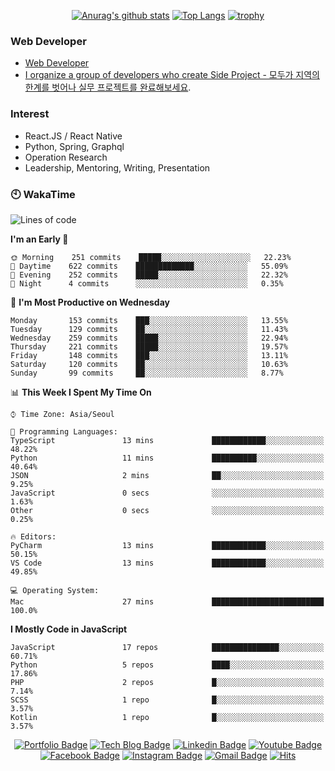 <div align=center>

[![Anurag's github stats](https://github-readme-stats.vercel.app/api?username=sgd122&show_icons=true)](https://github.com/anuraghazra/github-readme-stats)
[![Top Langs](https://github-readme-stats.vercel.app/api/top-langs/?username=sgd122)](https://github.com/anuraghazra/github-readme-stats)
[![trophy](https://github-profile-trophy.vercel.app/?username=sgd122&theme=juicyfresh)](https://github.com/ryo-ma/github-profile-trophy)
</div>

### Web Developer
- [Web Developer](https://sgd122.github.io/)
- [I organize a group of developers who create Side Project - 모두가 지역의 한계를 벗어나 실무 프로젝트를 완료해보세요](https://dnd.ac/).

### Interest
- React.JS / React Native
- Python, Spring, Graphql
- Operation Research
- Leadership, Mentoring, Writing, Presentation


### 🕙 WakaTime
<!--START_SECTION:waka-->
![Lines of code](https://img.shields.io/badge/From%20Hello%20World%20I%27ve%20Written-1.3%20million%20lines%20of%20code-blue)

**I'm an Early 🐤** 

```text
🌞 Morning    251 commits    █████░░░░░░░░░░░░░░░░░░░░   22.23% 
🌆 Daytime    622 commits    █████████████░░░░░░░░░░░░   55.09% 
🌃 Evening    252 commits    █████░░░░░░░░░░░░░░░░░░░░   22.32% 
🌙 Night      4 commits      ░░░░░░░░░░░░░░░░░░░░░░░░░   0.35%

```
📅 **I'm Most Productive on Wednesday** 

```text
Monday       153 commits    ███░░░░░░░░░░░░░░░░░░░░░░   13.55% 
Tuesday      129 commits    ██░░░░░░░░░░░░░░░░░░░░░░░   11.43% 
Wednesday    259 commits    █████░░░░░░░░░░░░░░░░░░░░   22.94% 
Thursday     221 commits    █████░░░░░░░░░░░░░░░░░░░░   19.57% 
Friday       148 commits    ███░░░░░░░░░░░░░░░░░░░░░░   13.11% 
Saturday     120 commits    ██░░░░░░░░░░░░░░░░░░░░░░░   10.63% 
Sunday       99 commits     ██░░░░░░░░░░░░░░░░░░░░░░░   8.77%

```


📊 **This Week I Spent My Time On** 

```text
⌚︎ Time Zone: Asia/Seoul

💬 Programming Languages: 
TypeScript               13 mins             ████████████░░░░░░░░░░░░░   48.22% 
Python                   11 mins             ██████████░░░░░░░░░░░░░░░   40.64% 
JSON                     2 mins              ██░░░░░░░░░░░░░░░░░░░░░░░   9.25% 
JavaScript               0 secs              ░░░░░░░░░░░░░░░░░░░░░░░░░   1.63% 
Other                    0 secs              ░░░░░░░░░░░░░░░░░░░░░░░░░   0.25%

🔥 Editors: 
PyCharm                  13 mins             ████████████░░░░░░░░░░░░░   50.15% 
VS Code                  13 mins             ████████████░░░░░░░░░░░░░   49.85%

💻 Operating System: 
Mac                      27 mins             █████████████████████████   100.0%

```

**I Mostly Code in JavaScript** 

```text
JavaScript               17 repos            ███████████████░░░░░░░░░░   60.71% 
Python                   5 repos             ████░░░░░░░░░░░░░░░░░░░░░   17.86% 
PHP                      2 repos             █░░░░░░░░░░░░░░░░░░░░░░░░   7.14% 
SCSS                     1 repo              █░░░░░░░░░░░░░░░░░░░░░░░░   3.57% 
Kotlin                   1 repo              █░░░░░░░░░░░░░░░░░░░░░░░░   3.57%

```



<!--END_SECTION:waka-->

<div align=center>

[![Portfolio Badge](http://img.shields.io/badge/-Portfolio-black?style=flat-square&logo=github&link=http://sgd122.github.io/)](http://sgd122.github.io/) 
[![Tech Blog Badge](http://img.shields.io/badge/-Tech%20blog-black?style=flat-square&logo=github&link=http://dndacademy.github.io/)](http://dndacademy.github.io/) 
[![Linkedin Badge](https://img.shields.io/badge/-LinkedIn-blue?style=flat-square&logo=Linkedin&logoColor=white&link=https://linkedin.com/company/dndacademy)](https://linkedin.com/company/dndacademy) 
[![Youtube Badge](https://img.shields.io/badge/Youtube-ff0000?style=flat-square&logo=youtube&link=https://www.youtube.com/channel/UCLzVjG8j1m4X8TSpMF-x5yw)](https://www.youtube.com/channel/UCLzVjG8j1m4X8TSpMF-x5yw) 
[![Facebook Badge](https://img.shields.io/badge/-Facebook-1877f2?style=flat-square&logo=facebook&logoColor=white&link=https://www.facebook.com/DNDACADEMY)](https://www.facebook.com/DNDACADEMY) 
[![Instagram Badge](https://img.shields.io/badge/-Instagram-dd2a7b?style=flat-square&logo=instagram&logoColor=white&link=https://www.instagram.com/seong_dev/)](https://www.instagram.com/seong_dev/) 
[![Gmail Badge](https://img.shields.io/badge/-Gmail-d14836?style=flat-square&logo=Gmail&logoColor=white&link=mailto:sgd0947@gmail.com)](mailto:sgd0947@gmail.com)
[![Hits](https://hits.seeyoufarm.com/api/count/incr/badge.svg?url=https%3A%2F%2Fgithub.com%2Fsgd122%2Fhit-counter&count_bg=%2379C83D&title_bg=%23555555&icon=&icon_color=%23E7E7E7&title=hits&edge_flat=false)](https://hits.seeyoufarm.com)
</div>
